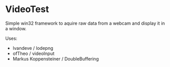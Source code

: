 # VideoTest

Simple win32 framework to aquire raw data from a webcam and display it in a window.

Uses:
- lvandeve / lodepng
- ofTheo / videoInput
- Markus Koppensteiner / DoubleBuffering
